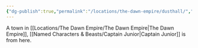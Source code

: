 ```yaml
---
{"dg-publish":true,"permalink":"/locations/the-dawn-empire/dusthall/","tags":["Discovered"],"updated":"2025-06-10T19:11:11.172+01:00"}
---
```


A town in [[Locations/The Dawn Empire/The Dawn Empire\|The Dawn Empire]], [[Named Characters & Beasts/Captain Junior\|Captain Junior]] is from here.